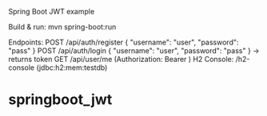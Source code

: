 Spring Boot JWT example

Build & run:
mvn spring-boot:run

Endpoints:
POST /api/auth/register  { "username": "user", "password": "pass" }
POST /api/auth/login     { "username": "user", "password": "pass" } -> returns token
GET  /api/user/me        (Authorization: Bearer <token>)
H2 Console: /h2-console (jdbc:h2:mem:testdb)
# springboot_jwt
